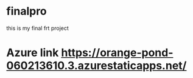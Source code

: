 # finalpro
this is my final frt project
# Azure link https://orange-pond-060213610.3.azurestaticapps.net/
